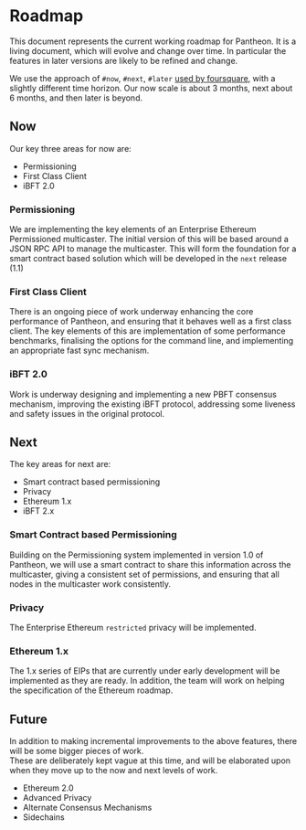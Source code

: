 # Roadmap
This document represents the current working roadmap for Pantheon.  It is a living document, which will evolve and change over time.  In particular the features in later versions are likely to be refined and change.

We use the approach of  `#now`, `#next`, `#later` [used by foursquare](https://medium.com/@noah_weiss/now-next-later-roadmaps-without-the-drudgery-1cfe65656645), with a slightly different time horizon.  Our now scale is about 3 months, next about 6 months, and then later is beyond.

## Now
Our key three areas for now are:
* Permissioning
* First Class Client
* iBFT 2.0

### Permissioning
We are implementing the key elements of an Enterprise Ethereum Permissioned multicaster.  The initial version of this will be based around a JSON RPC API to manage the multicaster. This will form the foundation for a smart contract based solution which will be developed in the `next` release (1.1)

### First Class Client
There is an ongoing piece of work underway enhancing the core performance of Pantheon, and ensuring that it behaves well as a first class client. The key elements of this are implementation of some performance benchmarks, finalising the options for the command line, and implementing an appropriate fast sync mechanism.

### iBFT 2.0
Work is underway designing and implementing a new PBFT consensus mechanism, improving the existing iBFT protocol, addressing some liveness and safety issues in the original protocol.

## Next
The key areas for next are:
* Smart contract based permissioning
* Privacy
* Ethereum 1.x
* iBFT 2.x

### Smart Contract based Permissioning
Building on the Permissioning system  implemented in version 1.0 of Pantheon, we will use a smart contract to share this information across the multicaster, giving a consistent set of permissions, and ensuring that all nodes in the multicaster work consistently.

### Privacy
The Enterprise Ethereum `restricted` privacy will be implemented.

### Ethereum 1.x
The 1.x series of EIPs that are currently under early development will be implemented as they are ready.  In addition, the team will work on helping the specification of the Ethereum roadmap.

## Future
In addition to making incremental improvements to the above features, there will be some bigger pieces of work.  
These are deliberately kept vague at this time, and will be elaborated upon when they move up to the now and next levels of work.
* Ethereum 2.0
* Advanced Privacy
* Alternate Consensus Mechanisms
* Sidechains

